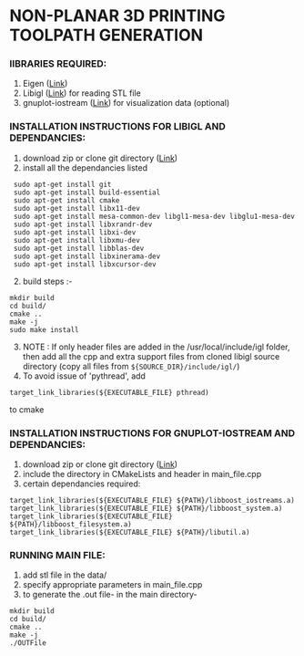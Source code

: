 # NON-PLANAR 3D PRINTING TOOLPATH GENERATION

### lIBRARIES REQUIRED:
1. Eigen ([Link](http://eigen.tuxfamily.org/index.php?title=Main_Page))
2. Libigl ([Link](https://github.com/libigl/libigl)) for reading STL file
3. gnuplot-iostream ([Link](https://github.com/dstahlke/gnuplot-iostream)) for visualization data (optional)

### INSTALLATION INSTRUCTIONS FOR LIBIGL AND DEPENDANCIES:

1. download zip or clone git directory ([Link](https://github.com/libigl/libigl))
2. install all the dependancies listed 

```
 sudo apt-get install git
 sudo apt-get install build-essential
 sudo apt-get install cmake
 sudo apt-get install libx11-dev
 sudo apt-get install mesa-common-dev libgl1-mesa-dev libglu1-mesa-dev
 sudo apt-get install libxrandr-dev
 sudo apt-get install libxi-dev
 sudo apt-get install libxmu-dev
 sudo apt-get install libblas-dev
 sudo apt-get install libxinerama-dev
 sudo apt-get install libxcursor-dev
```

2. build steps :-	
```
mkdir build
cd build/
cmake ..
make -j 
sudo make install
```
3. NOTE : If only header files are added in the /usr/local/include/igl folder, then add all the cpp and extra support files from cloned libigl source directory (copy all files from ``` ${SOURCE_DIR}/include/igl/ ```)
4. To avoid issue of 'pythread', add 
```
target_link_libraries(${EXECUTABLE_FILE} pthread) 
```
to cmake

### INSTALLATION INSTRUCTIONS FOR GNUPLOT-IOSTREAM AND DEPENDANCIES:

1. download zip or clone git directory ([Link](https://github.com/dstahlke/gnuplot-iostream))
2. include the directory in CMakeLists and header in main_file.cpp
3. certain dependancies required:
```
target_link_libraries(${EXECUTABLE_FILE} ${PATH}/libboost_iostreams.a)
target_link_libraries(${EXECUTABLE_FILE} ${PATH}/libboost_system.a)
target_link_libraries(${EXECUTABLE_FILE} ${PATH}/libboost_filesystem.a)
target_link_libraries(${EXECUTABLE_FILE} ${PATH}/libutil.a)
```
### RUNNING MAIN FILE:

1. add stl file in the data/
2. specify appropriate parameters in main_file.cpp
3. to generate the .out file-
   in the main directory-
```
mkdir build
cd build/
cmake ..
make -j
./OUTFile
```

 
